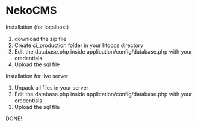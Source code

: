 # NekoCMS
Installation (for localhost)
1. download the zip file
2. Create ci_production folder in your htdocs directory
3. Edit the database.php inside application/config/database.php with your credentials
4. Upload the sql file

Installation for live server

1. Unpack all files in your server
2. Edit the database.php inside application/config/database.php with your credentials
3. Upload the sql file

DONE!

